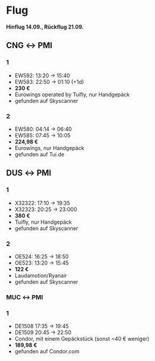 ﻿# Flug

**Hinflug 14.09., Rückflug 21.09.**

## CNG ↔ PMI

### 1 ###
- EW592: 13:20 → 15:40
- EW583: 22:50 → 01:10 (+1d)
- **230 €**
- Eurowings operated by Tuifly, nur Handgepäck
- gefunden auf Skyscanner

### 2 ###
- EW580: 04:14 → 06:40
- EW585: 07:45 → 10:05
- **224,98 €**
- Eurowings, nur Handgepäck
- gefunden auf Tui.de


## DUS ↔ PMI

### 1 ###
- X32322: 17:10 → 19:35
- X32323: 20:25 → 23:000
- **380 €**
- Tuifly, nur Handgepäck
- gefunden auf Skyscanner

### 2 ###
- OE524: 16:25 → 18:50
- OE523: 13:20 → 15:45
- **122 €**
- Laudamotion/Ryanair
- gefunden auf Skyscanner


### MUC ↔ PMI

### 1 ###
- DE1508 17:35 → 19:45
- DE1509 20:45 → 22:50
- Condor, mit einem Gepäckstück (sonst ~40 € weniger)
- **189,98 €**
- gefunden auf Condor.com
